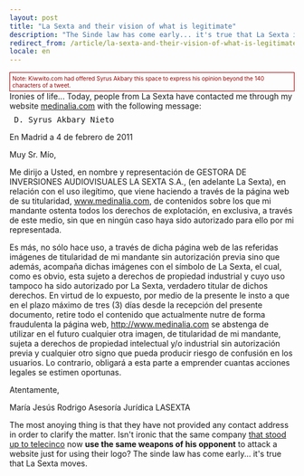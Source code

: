 ```yaml
---
layout: post
title: "La Sexta and their vision of what is legitimate"
description: "The Sinde law has come early... it's true that La Sexta is moving..."
redirect_from: /article/la-sexta-and-their-vision-of-what-is-legitimate/
locale: en
---
```


<div style="font-size:10px; border:1px solid #900; padding:4px;color:#900; ">Note: Kiwwito.com had offered Syrus Akbary this space to express his opinion beyond the 140 characters of a tweet.</div>
Ironies of life...
 Today, people from La Sexta have contacted me through my website <a href="http://www.medinalia.com">medinalia.com</a> with the following message:

<p style="display: block; font-family:monospace; margin:8px;">D. Syrus Akbary Nieto

 En Madrid a 4 de febrero de 2011

Muy Sr. Mío,

Me dirijo a Usted, en nombre y representación de GESTORA DE INVERSIONES AUDIOVISUALES LA SEXTA S.A., (en adelante La Sexta), en relación con el uso ilegítimo, que viene haciendo a través de la página web de su titularidad, www.medinalia.com, de contenidos sobre los que mi mandante ostenta todos los derechos de explotación, en exclusiva, a través de este medio, sin que en ningún caso haya sido autorizado para ello por mi representada.

Es más, no sólo hace uso, a través de dicha página web de las referidas imágenes de titularidad de mi mandante sin autorización previa sino que además, acompaña dichas imágenes con el símbolo de La Sexta, el cual, como es obvio, esta sujeto a derechos de propiedad industrial y cuyo uso tampoco ha sido autorizado por La Sexta, verdadero titular de dichos derechos.
 En virtud de lo expuesto, por medio de la presente le insto a que en el plazo máximo de tres (3) días desde la recepción del presente documento, retire todo el contenido que actualmente nutre de forma fraudulenta la página web, http://www.medinalia.com se abstenga de utilizar en el futuro cualquier otra imagen, de titularidad de mi mandante, sujeta a derechos de propiedad intelectual y/o industrial sin autorización previa y cualquier otro signo que pueda producir riesgo de confusión en los usuarios. Lo contrario, obligará a esta parte a emprender cuantas acciones legales se estimen oportunas.

Atentamente,


María Jesús Rodrigo
Asesoría Jurídica LASEXTA</p>
The most anoying thing is that they have not provided any contact address in order to clarify the matter.
 Isn't ironic that the same company <a href="http://www.notishow.com/actualidad/se08/ac230908-lasexta-telecinco.htm">that stood up to telecinco</a> now **use the same weapons of his opponent** to attack a website just for using their logo?
 The sinde law has come early... it's true that La Sexta moves.